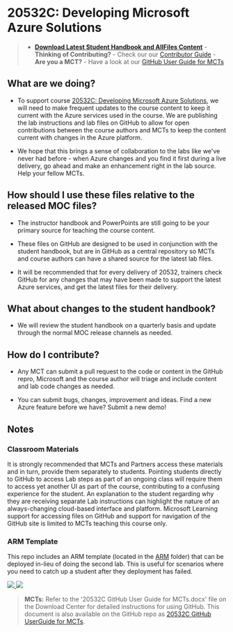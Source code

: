 # 20532C: Developing Microsoft Azure Solutions

>   - **[Download Latest Student Handbook and AllFiles Content](https://github.com/MicrosoftLearning/20532-DevelopingMicrosoftAzureSolutions/releases/latest)**
    - **Thinking of Contributing?** - Check our our [Contributor Guide](contributor_guide.md)
    - **Are you a MCT?** - Have a look at our [GitHub User Guide for MCTs](mct_guide.md)

## What are we doing?

- To support course [20532C: Developing Microsoft Azure Solutions](https://www.microsoft.com/learning/en-us/course.aspx?ID=20532C), we will need to make frequent updates to the course content to keep it current with the Azure services used in the course.  We are publishing the lab instructions and lab files on GitHub to allow for open contributions between the course authors and MCTs to keep the content current with changes in the Azure platform.

- We hope that this brings a sense of collaboration to the labs like we've never had before - when Azure changes and you find it first during a live delivery, go ahead and make an enhancement right in the lab source.  Help your fellow MCTs.

## How should I use these files relative to the released MOC files?

- The instructor handbook and PowerPoints are still going to be your primary source for teaching the course content.

- These files on GitHub are designed to be used in conjunction with the student handbook, but are in GitHub as a central repository so MCTs and course authors can have a shared source for the latest lab files.

- It will be recommended that for every delivery of 20532, trainers check GitHub for any changes that may have been made to support the latest Azure services, and get the latest files for their delivery.

## What about changes to the student handbook?

- We will review the student handbook on a quarterly basis and update through the normal MOC release channels as needed.

## How do I contribute?

- Any MCT can submit a pull request to the code or content in the GitHub repro, Microsoft and the course author will triage and include content and lab code changes as needed.

- You can submit bugs, changes, improvement and ideas.  Find a new Azure feature before we have?  Submit a new demo!

## Notes

### Classroom Materials

It is strongly recommended that MCTs and Partners access these materials and in turn, provide them separately to students.  Pointing students directly to GitHub to access Lab steps as part of an ongoing class will require them to access yet another UI as part of the course, contributing to a confusing experience for the student. An explanation to the student regarding why they are receiving separate Lab instructions can highlight the nature of an always-changing cloud-based interface and platform. Microsoft Learning support for accessing files on GitHub and support for navigation of the GitHub site is limited to MCTs teaching this course only.

### ARM Template

This repo includes an ARM template (located in the [ARM](/ARM) folder) that can be deployed in-lieu of doing the second lab. This is useful for scenarios where you need to catch up a student after they deployment has failed.

<a href="https://portal.azure.com/#create/Microsoft.Template/uri/https%3A%2F%2Fraw.githubusercontent.com%2FMicrosoftLearning%2F20532-DevelopingMicrosoftAzureSolutions%2Fc-release%2FARM%2Flabvm.deploy.json" target="_blank">
    <img src="http://azuredeploy.net/deploybutton.png"/>
</a>
<a href="http://armviz.io/#/?load=https:%2F%2Fraw.githubusercontent.com%2FMicrosoftLearning%2F20532-DevelopingMicrosoftAzureSolutions%2Fc-release%2FARM%2Flabvm.deploy.json" target="_blank">
    <img src="http://armviz.io/visualizebutton.png"/>
</a>

> **MCTs:** Refer to the '20532C GitHub User Guide for MCTs.docx' file on the Download Center for detailed instructions for using GitHub. This document is also available on the GitHub repo as [20532C GitHub UserGuide for MCTs](20532CGitHubUserGuideforMCTs.md).  
